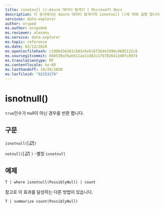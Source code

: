 ```yaml
---
title: isnotnull ()-Azure 데이터 탐색기 | Microsoft Docs
description: 이 문서에서는 Azure 데이터 탐색기의 isnotnull ()에 대해 설명 합니다.
services: data-explorer
author: orspod
ms.author: orspodek
ms.reviewer: alexans
ms.service: data-explorer
ms.topic: reference
ms.date: 02/13/2020
ms.openlocfilehash: c198bd34161c683c6e5c6f1bde2990c0605122c8
ms.sourcegitcommit: 608539af6ab511aa11d82c17b782641340fc8974
ms.translationtype: MT
ms.contentlocale: ko-KR
ms.lasthandoff: 10/20/2020
ms.locfileid: "92253276"
---
```

# <a name="isnotnull"></a>isnotnull()

`true`인수가 null이 아닌 경우를 반환 합니다.

## <a name="syntax"></a>구문

`isnotnull(`[*값*]`)`

`notnull(`[*값*] `)` -별칭 `isnotnull`

## <a name="example"></a>예제

```kusto
T | where isnotnull(PossiblyNull) | count
```

참고로 이 효과를 달성하는 다른 방법이 있습니다.

```kusto
T | summarize count(PossiblyNull)
```